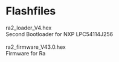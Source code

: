 # Flashfiles

ra2_loader_V4.hex <br />
Second Bootloader for NXP LPC54114J256 <br /><br />
ra2_firmware_V43.0.hex  <br />
Firmware for Ra <br />
